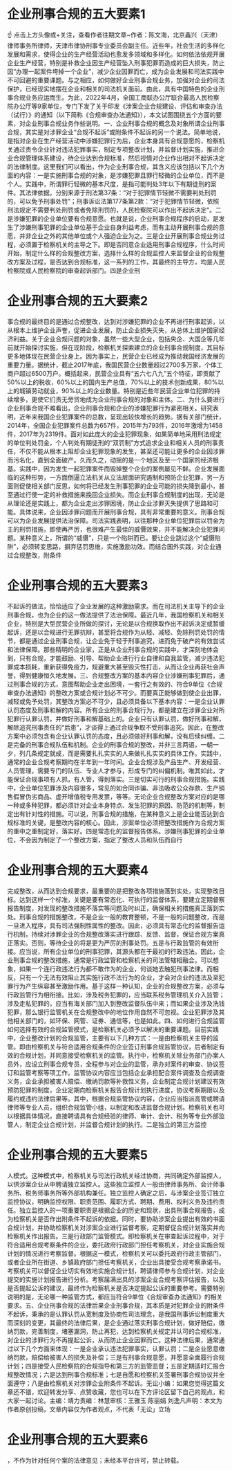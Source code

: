 # 企业刑事合规的五大要素1

☝ 点击上方头像或+关注，查看作者往期文章~作者：陈文海，北京鑫兴（天津）律师事务所律师，天津市律协刑事专业委员会副主任。近些年，社会生活的多样化发展和需求，使得企业的生产经营活动也愈发多领域和多样化。如何依法依规开展企业生产经营，特别是补救企业因生产经营坠入刑事犯罪而造成的巨大损失，防止因“办理一起案件垮掉一个企业”，减少企业因罪而亡，成为企业发展和司法实践中不可回避的重要课题。与之相应，如何做好企业刑事合规业务，加强对企业的司法保护，已经现实地摆在企业和相关的司法机关面前。由此，具有中国特色的企业刑事合规业务应运而生。为此，2022年4月，全国工商联办公厅联合最高人民检察院办公厅等9家单位，专门下发了关于印发《涉案企业合规建设、评估和审查办法（试行）》的通知（以下简称《合规审查办法通知》），本文试图围绕五个方面的要素，对企业刑事合规业务作些说明。一、企业刑事合规的概念及对象所谓企业刑事合规，其实是对涉罪企业“合规不起诉”或附条件不起诉的另一个说法。简单地说，是指对企业在生产经营活动中涉嫌犯罪行为后，企业本身具有合规意愿的，检察机关通过责令企业针对违法犯罪事实，制定专项整改计划，并监督计划实施，推进企业合规管理体系建设，待企业达到合规标准，然后视情对企业作出相对不起诉决定的法律制度。这里我们可以看出，作为企业刑事合规，其含义应该包括以下几个方面的内容：一是实施刑事合规的对象，是涉嫌犯罪且罪行轻微的企业单位，而不是个人。实践中，所谓罪行轻微的基本尺度，是指可能判处3年以下有期徒刑的案件。其法律依据，分别来源于刑法第37条：“对于犯罪情节轻微不需要判处刑罚的，可以免予刑事处罚”；刑事诉讼法第177条第2款：“对于犯罪情节轻微，依照刑法规定不需要判处刑罚或者免除刑罚的，人民检察院可以作出不起诉决定”。二是涉嫌犯罪的企业单位要有合规意愿。也就是说，企业刑事合规程序的启动，是发生了涉嫌刑事犯罪的企业单位基于企业自身利益考虑，而有主动开展刑事合规的意愿，并非企业之外的其他单位或个人强迫企业为之。三是企业开展刑事合规业务过程，必须置于检察机关的主导之下。即是否同意企业适用刑事合规程序，什么时间开始，制定什么样的合规整改方案，选择什么样的合规监控人来监督企业的合规整改方案及过程，是否达到合规标准，这一系列的工作，其最终的主导方，均是人民检察院或人民检察院的审查起诉部门。四是企业刑

# 企业刑事合规的五大要素2

事合规的最终目的是通过合规整改，达到对涉嫌犯罪的企业不再进行刑事起诉，以从根本上维护企业声誉，促进企业发展，防止企业损失灭失，从总体上维护国家经济利益。关于企业合规问题的对象，虽然一些大型企业，包括央企、大国企等几年前就开始探讨实施，但在现阶段，检察机关探索建立的企业刑事合规制度，其目标更多地体现在民营企业身上。因为事实上，民营企业已经成为推动我国经济发展的重要力量。据统计，截止2017年底，我国民营企业数量超过2700多万家，个体工商户超过6500万户。概括起来，民营企业具有“五六七八九”五个特征，即贡献了50%以上的税收，60%以上的国内生产总值，70%以上的技术创新成果，80%以上的城镇劳动就业，90%以上的企业数量。特别是近些年民营企业单位犯罪的持续增多，更使它们责无旁贷地成为企业刑事合规的对象和主体。二、为什么要进行企业刑事合规不难看出，企业刑事合规和企业的涉嫌犯罪行为紧密相关。研究表明，近年来我国企业犯罪案件的总数，呈现出较快增长的趋势。据有关部门统计，2014年，全国企业犯罪案件总数为657件，2015年为793件，2016年激增为1458件，2017年为2319件。面对如此庞大的企业犯罪现象，如果简单地采用刑法规定的单位判处罚金，个人判处有期徒刑的“双罚制”方式追求企业和相关人员的刑事责任，不仅不能从根本上阻却企业犯罪现象的发生，甚至还可能让更多的企业因涉罪而污名化，直到全面破产。久而久之，动摇的是一个地区及至一个国家的经济根基。实践中，因为发生一起犯罪案件而毁掉整个企业的案例屡见不鲜。企业发展面临的这种形势，一方面倒逼立法机关从立法层面研究遏制和预防企业犯罪，另一方面则促使相关部门反思，如何将已经发生刑事犯罪的企业可能的损失降到最小，甚至通过行使一定的补救措施来挽回企业损失。而企业刑事合规制度的出现，无论是从理论还是实践上，都为企业走出涉罪困境，防止企业涉罪灭失提供了思路和可能。具体说来，企业因涉罪问题而开展刑事合规，具有非常重要的意义。刑事合规可以为企业发展提供法治保障。司法实践表明，以往那种企业单位犯罪后以罚金为主的刑罚措施，即使再严厉，也很难产生最佳的威慑效果，并不能解决企业犯罪问题。某种意义上，所谓的“威慑”，只是一个陷阱而已。要让企业跳过这个“威慑陷阱”，必须转变思路，摒弃惩罚思维，实施激励功效。而结合国外实践，对企业通过合规整改，附条件

# 企业刑事合规的五大要素3

不起诉的做法，恰恰适应了企业发展的这种激励需求。而在司法机关主导下的企业刑事合规，也为企业的这一做法提供了法治保障。最近几年，我国检察机关和相关企业，特别是大型民营企业所做的探讨，无论是以合规换取作出不起诉决定或暂缓起诉，还是以合规进行无罪抗辩，甚至将合规作为从轻、减轻、免除刑罚处罚的情节，都是通过企业刑事合规，让企业免于轻于刑事追究，进而免于破产的有效尝试和法律保障。那些精明的企业家，正是从企业刑事合规的实践中，才深刻地体会到，只有合规，才能鼓励、引导、帮助企业进行行业自律和自我监管，减少违法犯罪成本损耗，重新获得免疫力，规避重大甚至毁灭性打击，从而让企业再获社会声誉，得到健康恒久地发展。三、合规整改方案的基本内容企业涉嫌刑事犯罪后，通过刑事合规的方式，意图帮助企业走出困境，一套行之有效的、符合9单位《合规审查办法通知》的整改方案或合规计划必不可少。而要真正能够做到使企业出罪，减轻或免予处罚，其整改方案必不可少，且必须具备以下基本内容：一是企业认罪认罚态度及刑事和解的内容。所有企业的刑事合规行为，都是建立在涉罪企业对所犯罪行认罪认罚，并做好刑事和解基础上的。企业只有认罪认罚，做好刑事和解，解除追究刑事责任的“后患”，才谈得上通过合规争取不受刑事追究。因此，在整改方案中必须包含有企业认罪认罚的态度，且必须做好刑事和解，没有后续纠缠。二是完备的刑事合规队伍和机制。企业的刑事合规的整改，并非三言两语，一朝一夕，列几条规定就成，而是需要扎扎实实的人来做扎扎实实的具体工作。实践中，通常的企业合规考察期均在半年到一年时间。企业合规涉及产品生产、开发经营、人员管理，需要专门的队伍、专业人才参与，形成专门的纠偏机制。唯其如此，才能保证合规事项有人抓，有人管，得到落实。三是切实可行的刑事合规措施。实践中，企业单位犯罪涉及内容很多，常见的如合同诈骗、非法吸收公众存款、生产销售假冒伪劣商品、虚开增值税专用发票，等等。无论企业合规整改方案对应的是哪一种或多种犯罪，都必须针对企业本身特点、发生犯罪的原因、防范的机制等，制定出有针对性的措施。可以说，刑事合规的措施，在某种意义上是企业能否达到合规标准的关键，是整改内容的核心。因此，涉案单位必须把整改措施作为合规方案的重中之重制定好，落实好。四是常态化的监督报告体系。涉嫌刑事犯罪的企业单位，不会因为制定了一个整改方案，指定了整改人员和队伍而自行

# 企业刑事合规的五大要素4

完成整改，从而达到合规要求，最重要的是把整改各项措施落到实处，实现整改目标。达到这样一个标准，关键是要有常态化、可执行的监督体系，要建立定期督察报告制度，对发现的整改措施不落实等问题及时纠正，确保相关的措施真正落到实处。刑事合规的措施整改，不是企业一般的教育整顿，不是一般的问题整改，而是一旦进入程序，具有司法强制性属性的整改。因此，必须具有常态化的监督报告运行机制，持续对涉罪企业的合规整改落实进行跟踪、反馈、监督，保证合规方案真正落实。否则，等待企业的将是更为严厉的刑事处罚。五是与行政监管的有效衔接。应当说，所有企业单位的刑事犯罪，其源头都在于最初的行政违法。因此，企业刑事合规的整改措施，通常是行政监管和检察机关的司法管辖相融合。可以想象，如果一个连行政违法行为都不敢作为的企业，何谈她去触犯刑事法律。而相反，只有一个无法有效阻止其实施行政不法行为的企业，才会对企业的违法及至犯罪行为产生纵容甚至激励作用。基于这样一种认知，企业的合规整改方案，必须与行政监管行为相衔接。比如，涉及税务犯罪的，应当联系税务管理机关介入监管；涉及走私犯罪的，应当有海关部门加入到整改监督队伍中来；而如果企业涉及洗钱犯罪，那么银行监管机关在合规整改中的地位作用自然不可忽视。企业犯罪涉及其他相关部门的，如环保、网管、证券、通信等，也是如此。四、如何进行合规监管如何选择有效的合规监管模式，是检察机关必须予以解决的重要课题。目前实践中，企业整改计划的合规监管，主要有以下几种方式：一是由检察机关主导的监管。即由检察机关与符合适用合规条件的企业签订刑事合规监管协议，后者制定有效的合规计划，并同意接受检察机关的监管。执行中，检察机关除业务部门办案人员外，应设立刑事合规专员，全程参与对企业的监管，承办对案件的审查、协议签订和监管考察等项工作。监管协议内容应当包括企业承担配合案件调查及合规调查义务，企业承担被害人赔偿、缴纳罚款等补救性义务，企业制定合规计划建议有效预防犯罪的制度，企业定期向检察机关报告合规计划执行进度，协议考察期限以及履约或违约法律后果等。其中，根据合规监管协议内容，企业应当指派高管或聘请律师等专业人员，组织合规监管小组，以制定和改进监督合规计划。检察机关也可以根据具体情况，直接聘请具有合规经验的律师、审计、会计、税务等专业外部监管人，制定企业合规计划，并监督合规计划的执行。二是独立的第三方监控

# 企业刑事合规的五大要素5

人模式。这种模式中，检察机关与司法行政机关经过协商，共同确定外部监控人，以供涉案企业从中聘请独立监控人。这些独立监控人一般由律师事务所、会计师事务所、税务师事务所等外部机构兼任。独立监控人确定之后，与涉案企业签订独立监控协议，明确监控权限、职责范围、履职方式、聘期、费用、权利义务及违约责任。独立监控人的一项重要职责是根据企业的历史和现状，出具刑事合规报告，成为检察机关是否作出附条件不起诉的依据。同时，要协助涉案企业提出有效的书面合规计划，并协助检察机关对涉案企业进行监督考察，定期督促合规计划落实并向检察机关作出报告。三是行政部门监管模式。即检察机关在审查起诉过程中，对于符合适用合规考察条件的企业，委托政府行政部门担任考察机关，对企业实施合规计划的情况进行考察监督。根据这一模式，检察机关可以委托政府行政主管部门，或者企业所在街道、乡镇政府部门担任考察机关，企业出具接受合规考察承诺书。考察机关可以督促企业切实有效地实施合规计划，聘请律师参与合规计划，对企业提交的实施计划报告进行分析。考察届满出具的涉案企业合规考察评估报告，以及是否提起公诉的建议，最终作为检察机关是否决定提起公诉的重要参考。需要特别说明的是，无论哪一种监管方式，都应当符合9单位《合规审查办法通知》的相关要求。五、企业刑事合规的法律后果企业刑事合规，其本质是对犯罪企业的附条件不起诉，秉承的是认罪认罚从宽制度及协商性司法理念，是我国刑事诉讼制度重大而深刻的变更，其最终的法律后果，是企业通过落实刑事合规计划，做好赔偿，缴纳罚款，完善制度，堵塞漏洞，防止再犯，达到检察机关规定并认可的合规标准，对企业的涉罪行为不再提起公诉，从而防止企业因罪而亡。这种法律后果，通常通过以下几个方面来体现：一是企业承认违法犯罪事实，认罪认罚；二是企业愿意缴纳罚款，赔偿给被害人的损失及补偿；三是有刑事合规意愿，并愿意全面履行合规计划；四是接受人民检察院的合规指导和第三方的监管监督；五是定期适时汇报合规整改情况；六是达到刑事合规标准；七是自愿和检察机关签署刑事合规协议并全面遵守；八是由检察机关对涉罪企业附条件不起诉。无讼小编：如果您觉得这篇文章还不错，欢迎转发分享、点赞收藏，您也可以在下方评论区留下自己的观点，和大家一起讨论。主编：靖力责编：林慧审核：王雅玉 陈丽娟 刘逸凡声明：本文为作者原创投稿，文章内容仅为作者观点，不代表「无讼」立场

# 企业刑事合规的五大要素6

，不作为针对任何个案的法律意见；未经本平台许可，禁止转载。

